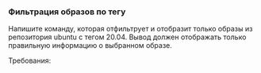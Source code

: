 
### Фильтрация образов по тегу

Напишите команду, которая отфильтрует и отобразит только образы из репозитория ubuntu с тегом 20.04. Вывод должен отображать только правильную информацию о выбранном образе.

Требования:
